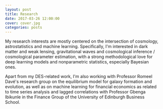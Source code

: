 ```yaml
---
layout: post
title: Research
date: 2017-03-26 12:00:00
cover: cover.jpg
categories: posts
---
```


My research interests are mostly centered on the intersection of cosmology, astrostatistics and machine learning. Specifically, I'm interested in dark matter and weak lensing, gravitational waves and cosmological inference / cosmological parameter estimation, with a strong methodological love for deep learning models and nonparametric statistics, especially Bayesian ones.

Apart from my DES-related work, I'm also working with Professor Romeel Davé's research group on the equilibrium model for galaxy formation and evolution, as well as on machine learning for financial economics as related to time series analysis and lagged correlations with Professor Gbenga Ibikunle in the Finance Group of the University of Edinburgh Business School.
